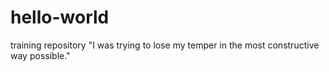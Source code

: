 # hello-world
training repository
 "I was trying to lose my temper in the most constructive way possible."
